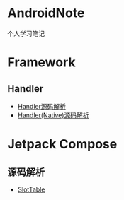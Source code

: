 # AndroidNote
个人学习笔记

# Framework

## Handler
 * [Handler源码解析](framework/Handler源码解析.md)
 * [Handler(Native)源码解析](framework/Handler(Native)源码解析.md)

# Jetpack Compose

## 源码解析
 * [SlotTable](compose/SlotTable/SlotTable.md)
